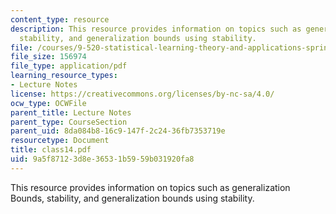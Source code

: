 ```yaml
---
content_type: resource
description: This resource provides information on topics such as generalization Bounds,
  stability, and generalization bounds using stability.
file: /courses/9-520-statistical-learning-theory-and-applications-spring-2006/9a5f87123d8e36531b5959b031920fa8_class14.pdf
file_size: 156974
file_type: application/pdf
learning_resource_types:
- Lecture Notes
license: https://creativecommons.org/licenses/by-nc-sa/4.0/
ocw_type: OCWFile
parent_title: Lecture Notes
parent_type: CourseSection
parent_uid: 8da084b8-16c9-147f-2c24-36fb7353719e
resourcetype: Document
title: class14.pdf
uid: 9a5f8712-3d8e-3653-1b59-59b031920fa8
---
```

This resource provides information on topics such as generalization Bounds, stability, and generalization bounds using stability.